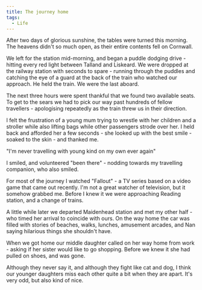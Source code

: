 ```yaml
---
title: The journey home
tags:
  - Life
---
```


After two days of glorious sunshine, the tables were turned this morning. The heavens didn't so much open, as their entire contents fell on Cornwall.

We left for the station mid-morning, and began a puddle dodging drive - hitting every red light between Talland and Liskeard. We were dropped at the railway station with seconds to spare - running through the puddles and catching the eye of a guard at the back of the train who watched our approach. He held the train. We were the last aboard.

The next three hours were spent thankful that we found two available seats. To get to the sears we had to pick our way past hundreds of fellow travellers - apologising repeatedly as the train threw us in their direction.

I felt the frustration of a young mum trying to wrestle with her children and a stroller while also lifting bags while other passengers strode over her. I held back and afforded her a few seconds - she looked up with the best smile - soaked to the skin - and thanked me.

"I'm never travelling with young kind on my own ever again"

I smiled, and volunteered "been there" - nodding towards my travelling companion, who also smiled.

For most of the journey I watched "Fallout" - a TV series based on a video game that came out recently. I'm not a great watcher of television, but it somehow grabbed me. Before I knew it we were approaching Reading station, and a change of trains.

A little while later we departed Maidenhead station and met my other half - who timed her arrival to coincide with ours. On the way home the car was filled with stories of beaches, walks, lunches, amusement arcades, and Nan saying hilarious things she shouldn't have.

When we got home our middle daughter called on her way home from work - asking if her sister would like to go shopping. Before we knew it she had pulled on shoes, and was gone.

Although they never say it, and although they fight like cat and dog, I think our younger daughters miss each other quite a bit when they are apart. It's very odd, but also kind of nice.
